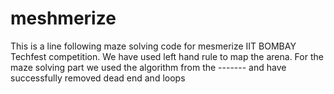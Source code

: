 # meshmerize

This is a line following maze solving code for mesmerize IIT BOMBAY Techfest competition.
We have used left hand rule to map the arena. For the maze solving part we used the algorithm from the ------- and have successfully removed dead end and loops


